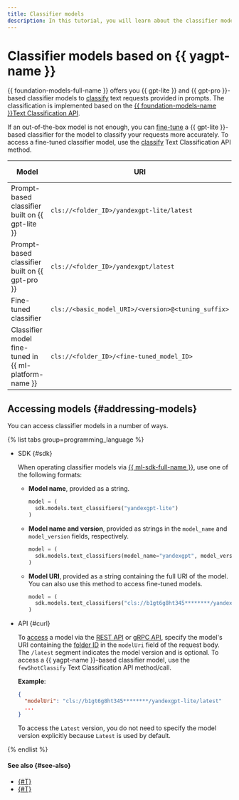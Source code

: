 ```yaml
---
title: Classifier models
description: In this tutorial, you will learn about the classifier models available in {{ foundation-models-name }}.
---
```


# Classifier models based on {{ yagpt-name }}

{{ foundation-models-full-name }} offers you {{ gpt-lite }} and {{ gpt-pro }}-based classifier models to [classify](./index.md) text requests provided in prompts. The classification is implemented based on the [{{ foundation-models-name }}Text Classification API](../../text-classification/api-ref/index.md).

If an out-of-the-box model is not enough, you can [fine-tune](../../operations/tuning/tune-classifiers.md) a {{ gpt-lite }}-based classifier for the model to classify your requests more accurately. To access a fine-tuned classifier model, use the [classify](../../text-classification/api-ref/TextClassification/classify.md) Text Classification API method.

| **Model** | **URI** | **[Operating modes](../index.md#working-mode)** |
|---|---|---|
| Prompt-based classifier built on {{ gpt-lite }} | `cls://<folder_ID>/yandexgpt-lite/latest` | Synchronous |
| Prompt-based classifier built on {{ gpt-pro }} | `cls://<folder_ID>/yandexgpt/latest` | Synchronous |
| Fine-tuned classifier | `cls://<basic_model_URI>/<version>@<tuning_suffix>` | Synchronous |
| Classifier model fine-tuned in {{ ml-platform-name }} | `cls://<folder_ID>/<fine-tuned_model_ID>` | Synchronous |

## Accessing models {#addressing-models}

You can access classifier models in a number of ways.

{% list tabs group=programming_language %}

- SDK {#sdk}

  When operating classifier models via [{{ ml-sdk-full-name }}](../../sdk/index.md), use one of the following formats:

  * **Model name**, provided as a string.

      ```python
      model = (
        sdk.models.text_classifiers("yandexgpt-lite")
      )
      ```

  * **Model name and version**, provided as strings in the `model_name` and `model_version` fields, respectively.

      ```python
      model = (
        sdk.models.text_classifiers(model_name="yandexgpt", model_version="latest")
      )
      ```

  * **Model URI**, provided as a string containing the full URI of the model. You can also use this method to access fine-tuned models.

      ```python
      model = (
        sdk.models.text_classifiers("cls://b1gt6g8ht345********/yandexgpt/latest")
      )
      ```

- API {#curl}

  To [access](../../operations/classifier/readymade.md) a model via the [REST API](../../text-classification/api-ref/TextClassification/fewShotClassify.md) or [gRPC API](../../text-classification/api-ref/grpc/TextClassification/fewShotClassify.md), specify the model's URI containing the [folder ID](../../../resource-manager/operations/folder/get-id.md) in the `modelUri` field of the request body. The `/latest` segment indicates the model version and is optional. To access a {{ yagpt-name }}-based classifier model, use the `fewShotClassify` Text Classification API method/call.

  **Example**:

  ```json
  {
    "modelUri": "cls://b1gt6g8ht345********/yandexgpt-lite/latest"
    ...
  }
  ```

  To access the `Latest` version, you do not need to specify the model version explicitly because `Latest` is used by default.

{% endlist %}

#### See also {#see-also}

* [{#T}](../../operations/classifier/readymade.md)
* [{#T}](../../operations/classifier/additionally-trained.md)